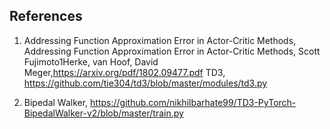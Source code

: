 ## References
1. Addressing Function Approximation Error in Actor-Critic Methods, Addressing Function Approximation Error in Actor-Critic Methods, Scott Fujimoto1Herke, van Hoof, David Meger,https://arxiv.org/pdf/1802.09477.pdf
TD3, https://github.com/tie304/td3/blob/master/modules/td3.py

3. Bipedal Walker, https://github.com/nikhilbarhate99/TD3-PyTorch-BipedalWalker-v2/blob/master/train.py
